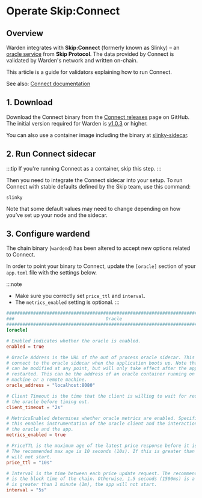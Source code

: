 ﻿---
sidebar_position: 7
---

# Operate Skip:Connect

## Overview

Warden integrates with **Skip:Connect** (formerly known as Slinky) – an [oracle service](/learn/oracle-services) from **Skip Protocol**. The data provided by Connect is validated by Warden's network and written on-chain.

This article is a guide for validators explaining how to run Connect.

See also: [Connect documentation](https://docs.skip.build/connect/introduction)

## 1. Download

Download the Connect binary from the [Connect releases](https://github.com/skip-mev/slinky/releases) page on GitHub. The initial version required for Warden is [v1.0.3](https://github.com/skip-mev/slinky/releases/tag/v1.0.3) or higher.

You can also use a container image including the binary at [slinky-sidecar](https://github.com/skip-mev/slinky/pkgs/container/slinky-sidecar).

## 2. Run Connect sidecar

:::tip
If you're running Connect as a container, skip this step.
:::

Then you need to integrate the Connect sidecar into your setup. To run Connect with stable defaults defined by the Skip team, use this command:

```
slinky
```

Note that some default values may need to change depending on how you’ve set up your node and the sidecar.

## 3. Configure wardend

The chain binary (`wardend`) has been altered to accept new options related to Connect.

In order to point your binary to Connect, update the `[oracle]` section of your `app.toml` file with the settings below.

:::note
- Make sure you correctly set `price_ttl` and `interval`.
- The `metrics_enabled` setting is optional.
:::

```toml title='/.warden/app.toml'
###############################################################################
###                                  Oracle                                 ###
###############################################################################
[oracle]

# Enabled indicates whether the oracle is enabled.
enabled = true

# Oracle Address is the URL of the out of process oracle sidecar. This is used to
# connect to the oracle sidecar when the application boots up. Note that the address
# can be modified at any point, but will only take effect after the application is
# restarted. This can be the address of an oracle container running on the same
# machine or a remote machine.
oracle_address = "localhost:8080"

# Client Timeout is the time that the client is willing to wait for responses from
# the oracle before timing out.
client_timeout = "2s"

# MetricsEnabled determines whether oracle metrics are enabled. Specifically
# this enables instrumentation of the oracle client and the interaction between
# the oracle and the app.
metrics_enabled = true

# PriceTTL is the maximum age of the latest price response before it is considered stale.
# The recommended max age is 10 seconds (10s). If this is greater than 1 minute (1m), the app
# will not start.
price_ttl = "10s"

# Interval is the time between each price update request. The recommended interval
# is the block time of the chain. Otherwise, 1.5 seconds (1500ms) is a good default. If this
# is greater than 1 minute (1m), the app will not start.
interval = "5s"
```
